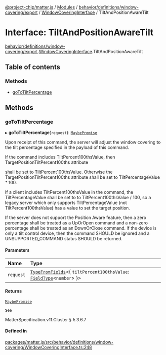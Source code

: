 [@project-chip/matter.js](../README.md) / [Modules](../modules.md) / [behavior/definitions/window-covering/export](../modules/behavior_definitions_window_covering_export.md) / [WindowCoveringInterface](../modules/behavior_definitions_window_covering_export.WindowCoveringInterface.md) / TiltAndPositionAwareTilt

# Interface: TiltAndPositionAwareTilt

[behavior/definitions/window-covering/export](../modules/behavior_definitions_window_covering_export.md).[WindowCoveringInterface](../modules/behavior_definitions_window_covering_export.WindowCoveringInterface.md).TiltAndPositionAwareTilt

## Table of contents

### Methods

- [goToTiltPercentage](behavior_definitions_window_covering_export.WindowCoveringInterface.TiltAndPositionAwareTilt.md#gototiltpercentage)

## Methods

### goToTiltPercentage

▸ **goToTiltPercentage**(`request`): [`MaybePromise`](../modules/util_export.md#maybepromise)

Upon receipt of this command, the server will adjust the window covering to the tilt percentage specified in
the payload of this command.

If the command includes TiltPercent100thsValue, then TargetPositionTiltPercent100ths attribute

shall be set to TiltPercent100thsValue. Otherwise the TargetPositionTiltPercent100ths attribute shall be set
to TiltPercentageValue * 100.

If a client includes TiltPercent100thsValue in the command, the TiltPercentageValue shall be set to to
TiltPercent100thsValue / 100, so a legacy server which only supports TiltPercentageValue (not
TiltPercent100thsValue) has a value to set the target position.

If the server does not support the Position Aware feature, then a zero percentage shall be treated as a
UpOrOpen command and a non-zero percentage shall be treated as an DownOrClose command. If the device is only
a tilt control device, then the command SHOULD be ignored and a UNSUPPORTED_COMMAND status SHOULD be
returned.

#### Parameters

| Name | Type |
| :------ | :------ |
| `request` | [`TypeFromFields`](../modules/tlv_export.md#typefromfields)\<\{ `tiltPercent100thsValue`: [`FieldType`](tlv_export.FieldType.md)\<`number`\>  }\> |

#### Returns

[`MaybePromise`](../modules/util_export.md#maybepromise)

**`See`**

MatterSpecification.v11.Cluster § 5.3.6.7

#### Defined in

[packages/matter.js/src/behavior/definitions/window-covering/WindowCoveringInterface.ts:248](https://github.com/project-chip/matter.js/blob/0c058ae17fdba4c0b89b8b13c309011d51782299/packages/matter.js/src/behavior/definitions/window-covering/WindowCoveringInterface.ts#L248)
